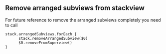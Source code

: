 ## Remove arranged subviews from stackview

For future reference to remove the arranged subviews completely you need to call

```
stack.arrangedSubviews.forEach {
      stack.removeArrangedSubview($0)
      $0.removeFromSuperview()
}
```